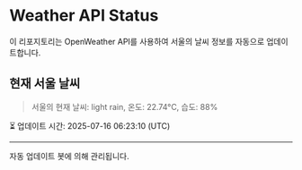 
# Weather API Status

이 리포지토리는 OpenWeather API를 사용하여 서울의 날씨 정보를 자동으로 업데이트합니다.

## 현재 서울 날씨
> 서울의 현재 날씨: light rain, 온도: 22.74°C, 습도: 88%

⏳ 업데이트 시간: 2025-07-16 06:23:10 (UTC)

---
자동 업데이트 봇에 의해 관리됩니다.
